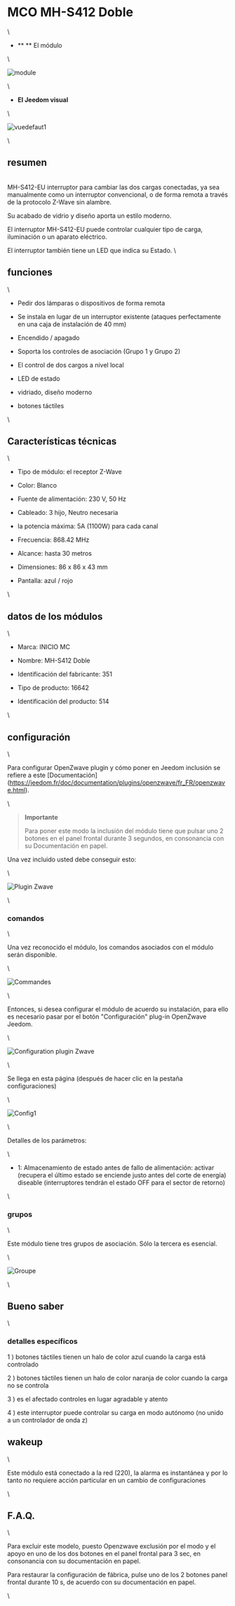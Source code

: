 MCO MH-S412 Doble
==================

\

-   ** ** El módulo

\

![module](../images/mco.mhs412/module.jpg)

\

-   **El Jeedom visual**

\

![vuedefaut1](../images/mco.mhs412/vuedefaut1.jpg)

\

resumen
------

\
MH-S412-EU interruptor para cambiar las dos cargas conectadas,
ya sea manualmente como un interruptor convencional, o de forma remota a través de la
protocolo Z-Wave sin alambre.

Su acabado de vidrio y diseño aporta un estilo moderno.

El interruptor MH-S412-EU puede controlar cualquier tipo de carga,
iluminación o un aparato eléctrico.

El interruptor también tiene un LED que indica su
Estado. \

funciones
---------

\

-   Pedir dos lámparas o dispositivos de forma remota

-   Se instala en lugar de un interruptor existente (ataques
    perfectamente en una caja de instalación de 40 mm)

-   Encendido / apagado

-   Soporta los controles de asociación (Grupo 1 y Grupo 2)

-   El control de dos cargos a nivel local

-   LED de estado

-   vidriado, diseño moderno

-   botones táctiles

\

Características técnicas
---------------------------

\

-   Tipo de módulo: el receptor Z-Wave

-   Color: Blanco

-   Fuente de alimentación: 230 V, 50 Hz

-   Cableado: 3 hijo, Neutro necesaria

-   la potencia máxima: 5A (1100W) para cada canal

-   Frecuencia: 868.42 MHz

-   Alcance: hasta 30 metros

-   Dimensiones: 86 x 86 x 43 mm

-   Pantalla: azul / rojo

\

datos de los módulos
-----------------

\

-   Marca: INICIO MC

-   Nombre: MH-S412 Doble

-   Identificación del fabricante: 351

-   Tipo de producto: 16642

-   Identificación del producto: 514

\

configuración
-------------

\

Para configurar OpenZwave plugin y cómo poner en Jeedom
inclusión se refiere a este
[Documentación] (https://jeedom.fr/doc/documentation/plugins/openzwave/fr_FR/openzwave.html).

\

> **Importante**
>
> Para poner este modo la inclusión del módulo tiene que pulsar uno
> 2 botones en el panel frontal durante 3 segundos, en consonancia con su
> Documentación en papel.

Una vez incluido usted debe conseguir esto:

\

![Plugin Zwave](../images/mco.mhs412/information.jpg)

\

### comandos

\

Una vez reconocido el módulo, los comandos asociados con el módulo serán
disponible.

\

![Commandes](../images/mco.mhs412/commandes.jpg)

\

Entonces, si desea configurar el módulo de acuerdo
su instalación, para ello es necesario pasar por el botón
"Configuración" plug-in OpenZwave Jeedom.

\

![Configuration plugin Zwave](../images/plugin/bouton_configuration.jpg)

\

Se llega en esta página (después de hacer clic en la pestaña
configuraciones)

\

![Config1](../images/mco.mhs412/config1.jpg)

\

Detalles de los parámetros:

\

-   1: Almacenamiento de estado antes de fallo de alimentación: activar (recupera
    el último estado se enciende justo antes del corte de energía)
    diseable (interruptores tendrán el estado OFF para el sector de retorno)

\

### grupos

\

Este módulo tiene tres grupos de asociación. Sólo la tercera es
esencial.

\

![Groupe](../images/mco.mhs412/groupe.jpg)

\

Bueno saber
------------

\

### detalles específicos

1 \) botones táctiles tienen un halo de color azul cuando la carga
está controlado

2 \) botones táctiles tienen un halo de color naranja de color cuando la carga
no se controla

3 \) es el afectado controles en lugar agradable y atento

4 \) este interruptor puede controlar su carga en modo autónomo (no
unido a un controlador de onda z)

wakeup
------

\

Este módulo está conectado a la red (220), la alarma es instantánea
y por lo tanto no requiere acción particular en un cambio de
configuraciones

\

F.A.Q.
------

\

Para excluir este modelo, puesto Openzwave exclusión por el modo y el apoyo
en uno de los dos botones en el panel frontal para 3 sec, en consonancia con su
documentación en papel.

Para restaurar la configuración de fábrica, pulse uno de los 2 botones
panel frontal durante 10 s, de acuerdo con su documentación en papel.

\

